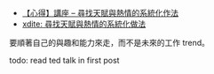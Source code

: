 * [【心得】講座 – 尋找天賦與熱情的系統化作法](https://www.ichogame.com/blog/element_and_passion/)
* [xdite: 尋找天賦與熱情的系統化做法](http://smalltalk.xdite.net/posts/298242-systematic-practice-of-looking-for-talent-and-passion)

要順著自己的與趣和能力來走，而不是未來的工作 trend。

todo:
read ted talk in first post